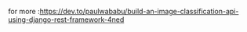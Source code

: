 for more :https://dev.to/paulwababu/build-an-image-classification-api-using-django-rest-framework-4ned
